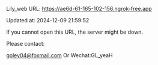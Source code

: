 Lily_web URL: https://ae6d-61-165-102-156.ngrok-free.app

Updated at: 2024-12-09 21:59:52

If you cannot open this URL, the server might be down.

Please contact: 

goley04@foxmail.com Or Wechat:GL_yeaH